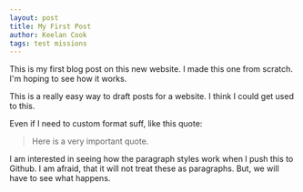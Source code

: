 ```yaml
---
layout: post
title: My First Post
author: Keelan Cook
tags: test missions
---
```


This is my first blog post on this new website. I made this one from scratch. I'm hoping to see how it works.

This is a really easy way to draft posts for a website. I think I could get used to this.

Even if I need to custom format suff, like this quote:
>Here is a very important quote.

I am interested in seeing how the paragraph styles work when I push this to Github. I am afraid, that it will not treat these as paragraphs. But, we will have to see what happens. 